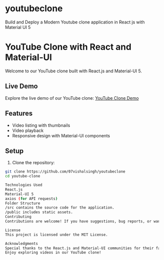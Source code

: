 # youtubeclone
 Build and Deploy a Modern Youtube clone application in React js with Material UI 5
 # YouTube Clone with React and Material-UI

Welcome to our YouTube clone built with React.js and Material-UI 5.


## Live Demo

Explore the live demo of our YouTube clone: [YouTube Clone Demo](https://nimble-croissant-a8b546.netlify.app/)

## Features

- Video listing with thumbnails
- Video playback
- Responsive design with Material-UI components

## Setup

1. Clone the repository:

```bash
git clone https://github.com/07vishalsingh/youtubeclone
cd youtube-clone

Technologies Used
React.js
Material-UI 5
axios (for API requests)
Folder Structure
/src contains the source code for the application.
/public includes static assets.
Contributing
Contributions are welcome! If you have suggestions, bug reports, or want to contribute, please open an issue or submit a pull request.

License
This project is licensed under the MIT License.

Acknowledgments
Special thanks to the React.js and Material-UI communities for their fantastic tools.
Enjoy exploring videos in our YouTube clone!

